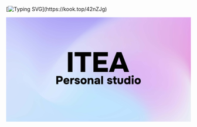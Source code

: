 [![Typing SVG](https://readme-typing-svg.herokuapp.com?font=Fira+Code&pause=1000&color=000000&center=true&multiline=true&width=840&height=128&lines=Hello!+;Polaris+always+with+you+in+ITEA.;Click+here+to+join+ours+chat+server.)](https://kook.top/42nZJg)

![](https://raw.githubusercontent.com/lamya3/lamya3/main/img/ITEA.jpg)
